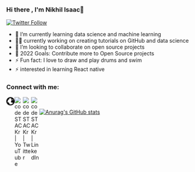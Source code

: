 ### Hi there , I'm Nikhil Isaac👋




[![Twitter Follow](https://img.shields.io/twitter/follow/isaacnewton1126?color=1DA1F2&logo=twitter&style=for-the-badge)](https://twitter.com/isaacnewton1126)

- 🌱 I’m currently learning data science and machine learning 
- 🙌🏻 currently working on creating tutorials on GitHub and data science
- 👯 I’m looking to collaborate on open source projects
- 🥅 2022 Goals: Contribute more to Open Source projects
- ⚡ Fun fact: I love to draw and play drums and swim
- ⚡ interested in learning React native

### Connect with me:

[<img align="left" alt="codeSTACKr.com" width="22px" src="https://raw.githubusercontent.com/iconic/open-iconic/master/svg/globe.svg" />][website]
[<img align="left" alt="codeSTACKr | YouTube" width="22px" src="https://cdn.jsdelivr.net/npm/simple-icons@v3/icons/youtube.svg" />][youtube]
[<img align="left" alt="codeSTACKr | Twitter" width="22px" src="https://cdn.jsdelivr.net/npm/simple-icons@v3/icons/twitter.svg" />][twitter]
[<img align="left" alt="codeSTACKr | LinkedIn" width="22px" src="https://cdn.jsdelivr.net/npm/simple-icons@v3/icons/linkedin.svg" />][linkedin]




<br/>


[![Anurag's GitHub stats](https://github-readme-stats.vercel.app/api?username=nikhilisaac&&count_private=true)](https://github.com/anuraghazra/github-readme-stats)




[website]: https://github.com/nikhilisaac
[twitter]: https://twitter.com/isaacnewton1126
[youtube]: https://www.youtube.com/channel/UCalEWXH2ltRUZMyKwrljdNA/videos
[linkedin]:https://www.linkedin.com/in/nikhil-isaac/
